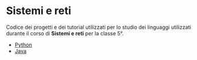 # Sistemi e reti

Codice dei progetti e dei tutorial utilizzati per lo studio dei linguaggi utilizzati durante il corso di **Sistemi e reti** per la classe 5°.  

- [Python](Python/README.md)
- [Java](Java/README.md)